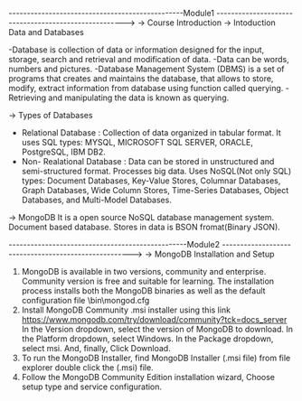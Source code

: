------------------------------------------------Module1 ----------------------------------------------------->
-> Course Introduction
-> Intoduction Data and  Databases

-Database is collection of data or information designed for the input, storage, search and retrieval and modification of data.
-Data can be words, numbers and pictures.
-Database Management System (DBMS) is a set of programs that creates and maintains the database, that allows to store, modify, extract information from database using function called querying.
-Retrieving and  manipulating the data is known as querying.

-> Types of Databases
- Relational Database : Collection of data organized in tabular format. It uses SQL
types: MYSQL, MICROSOFT SQL SERVER, ORACLE, PostgreSQL, IBM DB2.
- Non- Realational Database : Data can be stored in unstructured and semi-structured format. Processes big data. Uses NoSQL(Not only SQL)
types: Document Databases, Key-Value Stores, Columnar Databases, Graph Databases, Wide Column Stores, Time-Series Databases, Object Databases, and Multi-Model Databases.

-> MongoDB
It is a open source NoSQL database management system.
Document based database.
Stores in data is BSON fromat(Binary JSON).


-------------------------------------------------Module2 ----------------------------------------------------->
 -> MongoDB Installation and Setup
 1. MongoDB is available in two versions, community and enterprise. Community version is free and suitable for learning. 
 The installation process installs both the MongoDB binaries as well as the default configuration file <install directory>\bin\mongod.cfg 
 2. Install MongoDB Community .msi installer using this link https://www.mongodb.com/try/download/community?tck=docs_server
 In the Version dropdown, select the version of MongoDB to download.
 In the Platform dropdown, select Windows.
 In the Package dropdown, select msi. And, finally, Click Download.
 3. To run the MongoDB Installer, find MongoDB Installer (.msi file) from file explorer double click the (.msi) file.
 4. Follow the MongoDB Community Edition installation wizard, Choose setup type and service configuration.
 
   